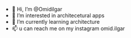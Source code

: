 - 👋 Hi, I’m @Omidilgar
- 👀 I’m interested in architecetural apps
- 🌱 I’m currently learning architecture
- 📫 u can reach me on my instagram omid.ilgar 

<!---
Omidilgar/Omidilgar is a ✨ special ✨ repository because its `README.md` (this file) appears on your GitHub profile.
You can click the Preview link to take a look at your changes.
--->
